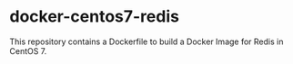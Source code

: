 # docker-centos7-redis
This repository contains a Dockerfile to build a Docker Image for Redis in CentOS 7.

